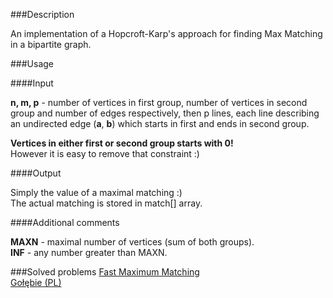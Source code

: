 ###Description

An implementation of a Hopcroft-Karp's approach for finding Max Matching in a bipartite graph. 

###Usage

####Input

<b>n, m, p</b> - number of vertices in first group, number of vertices in second group and number of edges respectively, then p lines, each line describing an undirected edge (<b>a</b>, <b>b</b>) which starts in first and ends in second group.<br>

<b>Vertices in either first or second group starts with 0!</b> <br>
However it is easy to remove that constraint :)


####Output

Simply the value of a maximal matching :) <br> The actual matching is stored in match[] array.  

####Additional comments

<b>MAXN</b> - maximal number of vertices (sum of both groups). <br>
<b>INF</b>  - any number greater than MAXN. <br>


###Solved problems
[Fast Maximum Matching](http://www.spoj.com/problems/MATCHING/) <br>
[Gołębie (PL)](http://pl.spoj.com/problems/GOLEBIE/) <br>
